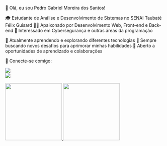 👋 Olá, eu sou Pedro Gabriel Moreira dos Santos!

🎓 Estudante de Análise e Desenvolvimento de Sistemas no SENAI Taubaté Félix Guisard
👨‍💻 Apaixonado por Desenvolvimento Web, Front-end e Back-end
🔐 Interessado em Cybersegurança e outras áreas da programação

💼 Atualmente aprendendo e explorando diferentes tecnologias
🌱 Sempre buscando novos desafios para aprimorar minhas habilidades
🤝 Aberto a oportunidades de aprendizado e colaborações

🔗 Conecte-se comigo: 

<div>
    <a href="https://www.linkedin.com/in/pedro-santos-74480726b" target="_blank"><img loading="lazy" src="https://img.shields.io/badge/-LinkedIn-%230077B5?style=for-the-badge&logo=linkedin&logoColor=white" target="_blank"</a>   
</div>

<div>
    <a href = "mailto:pedrogabrielxx268@gmail.com"><img loading="lazy" src="https://img.shields.io/badge/Gmail-D14836?style=for-the-badge&logo=gmail&logoColor=white" target="_blank"></a>
<div>
    
<div>
    <br>
    <a href="https://github.com/PedroZxK">
    <img loading="lazy" height="180em" src="https://github-readme-stats.vercel.app/api/top-langs/?username=PedroZxK&layout=compact&langs_count=7&theme=dracula"/>
    <img loading="lazy" height="180em" src="https://github-readme-stats.vercel.app/api?username=PedroZxK&show_icons=true&theme=dracula&include_all_commits=true&count_private=true"/>
</div>
              
